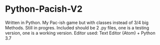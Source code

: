 # Python-Pacish-V2
Written in Python.
My Pac-ish game but with classes instead of 3/4 big Methods. Still in progres.
Included should be 2 .py files, one is a testing version, one is a working version.
Editor used: Text Editor (Atom) + Python 3.7
